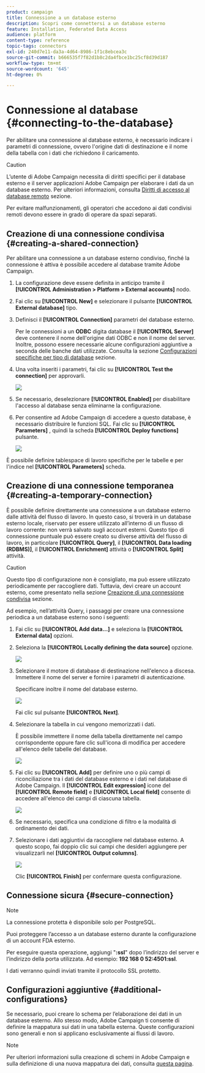 ```yaml
---
product: campaign
title: Connessione a un database esterno
description: Scopri come connettersi a un database esterno
feature: Installation, Federated Data Access
audience: platform
content-type: reference
topic-tags: connectors
exl-id: 240d7e11-da3a-4d64-8986-1f1c8ebcea3c
source-git-commit: b666535f7f82d1b8c2da4fbce1bc25cf8d39d187
workflow-type: tm+mt
source-wordcount: '645'
ht-degree: 0%

---
```


# Connessione al database {#connecting-to-the-database}



Per abilitare una connessione al database esterno, è necessario indicare i parametri di connessione, ovvero l&#39;origine dati di destinazione e il nome della tabella con i dati che richiedono il caricamento.

>[!CAUTION]
>
>L’utente di Adobe Campaign necessita di diritti specifici per il database esterno e il server applicazioni Adobe Campaign per elaborare i dati da un database esterno. Per ulteriori informazioni, consulta [Diritti di accesso al database remoto](../../installation/using/remote-database-access-rights.md) sezione.
>
>Per evitare malfunzionamenti, gli operatori che accedono ai dati condivisi remoti devono essere in grado di operare da spazi separati.

## Creazione di una connessione condivisa {#creating-a-shared-connection}

Per abilitare una connessione a un database esterno condiviso, finché la connessione è attiva è possibile accedere al database tramite Adobe Campaign.

1. La configurazione deve essere definita in anticipo tramite il **[!UICONTROL Administration > Platform > External accounts]** nodo.
1. Fai clic su **[!UICONTROL New]** e selezionare il pulsante **[!UICONTROL External database]** tipo.
1. Definisci il **[!UICONTROL Connection]** parametri del database esterno.

   Per le connessioni a un **ODBC** digita database il **[!UICONTROL Server]** deve contenere il nome dell&#39;origine dati ODBC e non il nome del server. Inoltre, possono essere necessarie alcune configurazioni aggiuntive a seconda delle banche dati utilizzate. Consulta la sezione [Configurazioni specifiche per tipo di database](../../installation/using/configure-fda.md) sezione.

1. Una volta inseriti i parametri, fai clic su **[!UICONTROL Test the connection]** per approvarli.

   ![](assets/wf-external-account-create.png)

1. Se necessario, deselezionare **[!UICONTROL Enabled]** per disabilitare l&#39;accesso al database senza eliminarne la configurazione.
1. Per consentire ad Adobe Campaign di accedere a questo database, è necessario distribuire le funzioni SQL. Fai clic su **[!UICONTROL Parameters]** , quindi la scheda **[!UICONTROL Deploy functions]** pulsante.

   ![](assets/wf-external-account-functions.png)

È possibile definire tablespace di lavoro specifiche per le tabelle e per l&#39;indice nel **[!UICONTROL Parameters]** scheda.

## Creazione di una connessione temporanea {#creating-a-temporary-connection}

È possibile definire direttamente una connessione a un database esterno dalle attività del flusso di lavoro. In questo caso, si troverà in un database esterno locale, riservato per essere utilizzato all’interno di un flusso di lavoro corrente: non verrà salvato sugli account esterni. Questo tipo di connessione puntuale può essere creato su diverse attività del flusso di lavoro, in particolare **[!UICONTROL Query]**, il **[!UICONTROL Data loading (RDBMS)]**, il **[!UICONTROL Enrichment]** attività o **[!UICONTROL Split]** attività.

>[!CAUTION]
>
>Questo tipo di configurazione non è consigliato, ma può essere utilizzato periodicamente per raccogliere dati. Tuttavia, devi creare un account esterno, come presentato nella sezione [Creazione di una connessione condivisa](#creating-a-shared-connection) sezione.

Ad esempio, nell’attività Query, i passaggi per creare una connessione periodica a un database esterno sono i seguenti:

1. Fai clic su **[!UICONTROL Add data...]** e seleziona la **[!UICONTROL External data]** opzioni.
1. Seleziona la **[!UICONTROL Locally defining the data source]** opzione.

   ![](assets/wf_add_data_local_external_data.png)

1. Selezionare il motore di database di destinazione nell&#39;elenco a discesa. Immettere il nome del server e fornire i parametri di autenticazione.

   Specificare inoltre il nome del database esterno.

   ![](assets/wf_add_data_local_external_data_param.png)

   Fai clic sul pulsante **[!UICONTROL Next]**.

1. Selezionare la tabella in cui vengono memorizzati i dati.

   È possibile immettere il nome della tabella direttamente nel campo corrispondente oppure fare clic sull&#39;icona di modifica per accedere all&#39;elenco delle tabelle del database.

   ![](assets/wf_add_data_local_external_data_select_table.png)

1. Fai clic su **[!UICONTROL Add]** per definire uno o più campi di riconciliazione tra i dati del database esterno e i dati nel database di Adobe Campaign. Il **[!UICONTROL Edit expression]** icone del **[!UICONTROL Remote field]** e **[!UICONTROL Local field]** consente di accedere all&#39;elenco dei campi di ciascuna tabella.

   ![](assets/wf_add_data_local_external_data_join.png)

1. Se necessario, specifica una condizione di filtro e la modalità di ordinamento dei dati.
1. Selezionare i dati aggiuntivi da raccogliere nel database esterno. A questo scopo, fai doppio clic sui campi che desideri aggiungere per visualizzarli nel **[!UICONTROL Output columns]**.

   ![](assets/wf_add_data_local_external_data_select.png)

   Clic **[!UICONTROL Finish]** per confermare questa configurazione.

## Connessione sicura {#secure-connection}

>[!NOTE]
>
>La connessione protetta è disponibile solo per PostgreSQL.

Puoi proteggere l’accesso a un database esterno durante la configurazione di un account FDA esterno.

Per eseguire questa operazione, aggiungi &quot;**:ssl**&quot; dopo l’indirizzo del server e l’indirizzo della porta utilizzata. Ad esempio: **192 168 0 52:4501:ssl**.

I dati verranno quindi inviati tramite il protocollo SSL protetto.

## Configurazioni aggiuntive {#additional-configurations}

Se necessario, puoi creare lo schema per l’elaborazione dei dati in un database esterno. Allo stesso modo, Adobe Campaign ti consente di definire la mappatura sui dati in una tabella esterna. Queste configurazioni sono generali e non si applicano esclusivamente ai flussi di lavoro.

>[!NOTE]
>
>Per ulteriori informazioni sulla creazione di schemi in Adobe Campaign e sulla definizione di una nuova mappatura dei dati, consulta [questa pagina](../../configuration/using/about-schema-edition.md).
